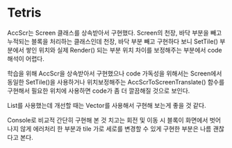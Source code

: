 # Tetris 

AccScr는 Screen 클래스를 상속받아서 구현했다. 
Screen의 천장, 바닥 부분을 빼고 누적되는 블록을 
처리하는 클래스인데 천장, 바닥 부분 빼고 구현하다 보니 
SetTile() 부분에서 쌓인 위치와 실제 Render() 되는 부분
위치 차이를 보정해주는 부분에서 code 해석이 어렵다. 

학습을 위해 AccScr을 상속받아서 구현했으나 
code 가독성을 위해서는 Screen에서 동일한 SetTile()을 
사용하거나 위치보정해주는 AccScrToScreenTranslate() 
함수를 구현해서 필요한 위치에 사용하면 code가 좀 더 
깔끔해질 것으로 보인다. 

List를 사용했는데 개선할 때는 Vector를 사용해서 
구현해 보는게 좋을 것 같다. 

Console로 비교적 간단히 구현해 본 것 치고는 
회전 및 이동 시 블록이 화면에서 벗어나지 않게 에러처리 
한 부분과 tile 가로 세로를 변경할 수 있게 구현한 
부분은 나름 괜찮다고 본다. 

